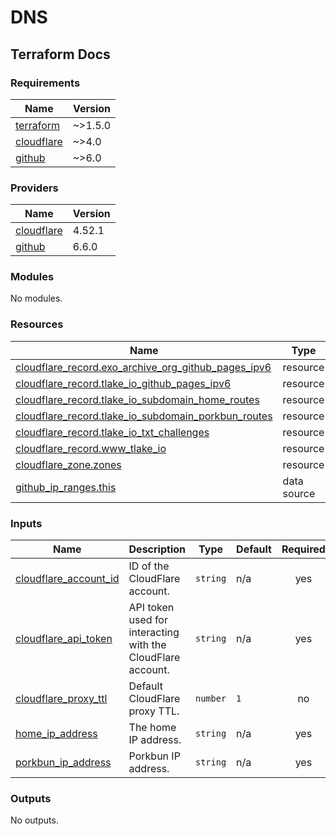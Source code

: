 # DNS

## Terraform Docs

<!-- BEGIN_TF_DOCS -->
### Requirements

| Name | Version |
|------|---------|
| <a name="requirement_terraform"></a> [terraform](#requirement\_terraform) | ~>1.5.0 |
| <a name="requirement_cloudflare"></a> [cloudflare](#requirement\_cloudflare) | ~>4.0 |
| <a name="requirement_github"></a> [github](#requirement\_github) | ~>6.0 |

### Providers

| Name | Version |
|------|---------|
| <a name="provider_cloudflare"></a> [cloudflare](#provider\_cloudflare) | 4.52.1 |
| <a name="provider_github"></a> [github](#provider\_github) | 6.6.0 |

### Modules

No modules.

### Resources

| Name | Type |
|------|------|
| [cloudflare_record.exo_archive_org_github_pages_ipv6](https://registry.terraform.io/providers/cloudflare/cloudflare/latest/docs/resources/record) | resource |
| [cloudflare_record.tlake_io_github_pages_ipv6](https://registry.terraform.io/providers/cloudflare/cloudflare/latest/docs/resources/record) | resource |
| [cloudflare_record.tlake_io_subdomain_home_routes](https://registry.terraform.io/providers/cloudflare/cloudflare/latest/docs/resources/record) | resource |
| [cloudflare_record.tlake_io_subdomain_porkbun_routes](https://registry.terraform.io/providers/cloudflare/cloudflare/latest/docs/resources/record) | resource |
| [cloudflare_record.tlake_io_txt_challenges](https://registry.terraform.io/providers/cloudflare/cloudflare/latest/docs/resources/record) | resource |
| [cloudflare_record.www_tlake_io](https://registry.terraform.io/providers/cloudflare/cloudflare/latest/docs/resources/record) | resource |
| [cloudflare_zone.zones](https://registry.terraform.io/providers/cloudflare/cloudflare/latest/docs/resources/zone) | resource |
| [github_ip_ranges.this](https://registry.terraform.io/providers/integrations/github/latest/docs/data-sources/ip_ranges) | data source |

### Inputs

| Name | Description | Type | Default | Required |
|------|-------------|------|---------|:--------:|
| <a name="input_cloudflare_account_id"></a> [cloudflare\_account\_id](#input\_cloudflare\_account\_id) | ID of the CloudFlare account. | `string` | n/a | yes |
| <a name="input_cloudflare_api_token"></a> [cloudflare\_api\_token](#input\_cloudflare\_api\_token) | API token used for interacting with the CloudFlare account. | `string` | n/a | yes |
| <a name="input_cloudflare_proxy_ttl"></a> [cloudflare\_proxy\_ttl](#input\_cloudflare\_proxy\_ttl) | Default CloudFlare proxy TTL. | `number` | `1` | no |
| <a name="input_home_ip_address"></a> [home\_ip\_address](#input\_home\_ip\_address) | The home IP address. | `string` | n/a | yes |
| <a name="input_porkbun_ip_address"></a> [porkbun\_ip\_address](#input\_porkbun\_ip\_address) | Porkbun IP address. | `string` | n/a | yes |

### Outputs

No outputs.
<!-- END_TF_DOCS -->
